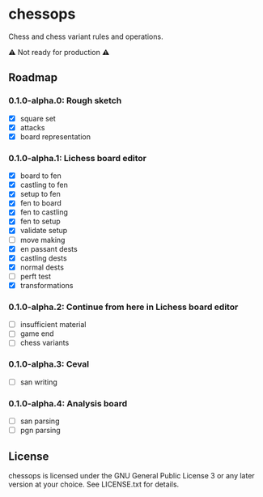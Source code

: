 chessops
========

Chess and chess variant rules and operations.

:warning: Not ready for production :warning:

Roadmap
-------

### 0.1.0-alpha.0: Rough sketch

* [x] square set
* [x] attacks
* [x] board representation

### 0.1.0-alpha.1: Lichess board editor

* [x] board to fen
* [x] castling to fen
* [x] setup to fen
* [x] fen to board
* [x] fen to castling
* [x] fen to setup
* [x] validate setup
* [ ] move making
* [x] en passant dests
* [x] castling dests
* [x] normal dests
* [ ] perft test
* [x] transformations

### 0.1.0-alpha.2: Continue from here in Lichess board editor

* [ ] insufficient material
* [ ] game end
* [ ] chess variants

### 0.1.0-alpha.3: Ceval

* [ ] san writing

### 0.1.0-alpha.4: Analysis board

* [ ] san parsing
* [ ] pgn parsing

License
-------

chessops is licensed under the GNU General Public License 3 or any later
version at your choice. See LICENSE.txt for details.
